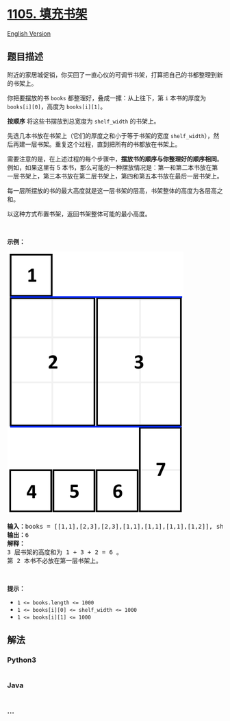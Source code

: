 # [1105. 填充书架](https://leetcode-cn.com/problems/filling-bookcase-shelves)

[English Version](/solution/1100-1199/1105.Filling%20Bookcase%20Shelves/README_EN.md)

## 题目描述
<!-- 这里写题目描述 -->
<p>附近的家居城促销，你买回了一直心仪的可调节书架，打算把自己的书都整理到新的书架上。</p>

<p>你把要摆放的书 <code>books</code>&nbsp;都整理好，叠成一摞：从上往下，第 <code>i</code>&nbsp;本书的厚度为 <code>books[i][0]</code>，高度为 <code>books[i][1]</code>。</p>

<p><strong>按顺序</strong>&nbsp;将这些书摆放到总宽度为&nbsp;<code>shelf_width</code> 的书架上。</p>

<p>先选几本书放在书架上（它们的厚度之和小于等于书架的宽度 <code>shelf_width</code>），然后再建一层书架。重复这个过程，直到把所有的书都放在书架上。</p>

<p>需要注意的是，在上述过程的每个步骤中，<strong>摆放书的顺序与你整理好的顺序相同</strong>。 例如，如果这里有 5 本书，那么可能的一种摆放情况是：第一和第二本书放在第一层书架上，第三本书放在第二层书架上，第四和第五本书放在最后一层书架上。</p>

<p>每一层所摆放的书的最大高度就是这一层书架的层高，书架整体的高度为各层高之和。</p>

<p>以这种方式布置书架，返回书架整体可能的最小高度。</p>

<p>&nbsp;</p>

<p><strong>示例：</strong></p>

![](./images/shelves.png)

<pre><strong>输入：</strong>books = [[1,1],[2,3],[2,3],[1,1],[1,1],[1,1],[1,2]], shelf_width = 4
<strong>输出：</strong>6
<strong>解释：</strong>
3 层书架的高度和为 1 + 3 + 2 = 6 。
第 2 本书不必放在第一层书架上。
</pre>

<p>&nbsp;</p>

<p><strong>提示：</strong></p>

<ul>
	<li><code>1 &lt;= books.length &lt;= 1000</code></li>
	<li><code>1 &lt;= books[i][0] &lt;= shelf_width &lt;= 1000</code></li>
	<li><code>1 &lt;= books[i][1] &lt;= 1000</code></li>
</ul>



## 解法
<!-- 这里可写通用的实现逻辑 -->


<!-- tabs:start -->

### **Python3**
<!-- 这里可写当前语言的特殊实现逻辑 -->

```python

```

### **Java**
<!-- 这里可写当前语言的特殊实现逻辑 -->

```java

```

### **...**
```

```

<!-- tabs:end -->